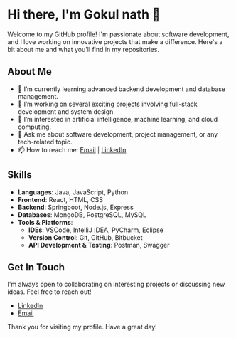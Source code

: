 # Hi there, I'm Gokul nath 👋

Welcome to my GitHub profile! I'm passionate about software development, and I love working on innovative projects that make a difference. Here's a bit about me and what you'll find in my repositories.

## About Me

- 🌱 I’m currently learning advanced backend development and database management.
- 💼 I’m working on several exciting projects involving full-stack development and system design.
- 🧠 I’m interested in artificial intelligence, machine learning, and cloud computing.
- 💬 Ask me about software development, project management, or any tech-related topic.
- 📫 How to reach me: [Email](gokulnathk003@gmail.com) | [LinkedIn](www.linkedin.com/in/gokul-nath-kamaraj) 

## Skills

- **Languages**: Java, JavaScript, Python
- **Frontend**: React, HTML, CSS
- **Backend**: Springboot, Node.js, Express
- **Databases**: MongoDB, PostgreSQL, MySQL
- **Tools & Platforms**:
  - **IDEs**: VSCode, IntelliJ IDEA, PyCharm, Eclipse
  - **Version Control**: Git, GitHub, Bitbucket
  - **API Development & Testing**: Postman, Swagger



## Get In Touch

I'm always open to collaborating on interesting projects or discussing new ideas. Feel free to reach out!

- [LinkedIn](www.linkedin.com/in/gokul-nath-kamaraj)
- [Email](gokulnathk003@gmail.com)

Thank you for visiting my profile. Have a great day!
